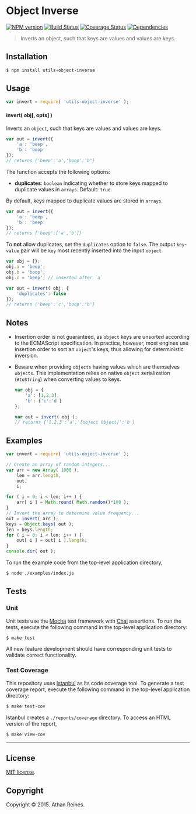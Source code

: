 Object Inverse
===
[![NPM version][npm-image]][npm-url] [![Build Status][travis-image]][travis-url] [![Coverage Status][codecov-image]][codecov-url] [![Dependencies][dependencies-image]][dependencies-url]

> Inverts an object, such that keys are values and values are keys.


## Installation

``` bash
$ npm install utils-object-inverse
```


## Usage

``` javascript
var invert = require( 'utils-object-inverse' );
```

#### invert( obj[, opts] )

Inverts an `object`, such that keys are values and values are keys.

``` javascript
var out = invert({
	'a': 'beep',
	'b': 'boop'
});
// returns {'beep':'a','boop':'b'}
```

The function accepts the following options:

*	__duplicates__: `boolean` indicating whether to store keys mapped to duplicate values in `arrays`. Default: `true`.

By default, keys mapped to duplicate values are stored in `arrays`.

``` javascript
var out = invert({
	'a': 'beep',
	'b': 'beep'
});
// returns {'beep':['a','b']}
```

To __not__ allow duplicates, set the `duplicates` option to `false`. The output `key`-`value` pair will be `key` most recently inserted into the input `object`.

``` javascript
var obj = {};
obj.a = 'beep';
obj.b = 'boop';
obj.c = 'beep'; // inserted after `a`

var out = invert( obj, {
	'duplicates': false
});
// returns {'beep':'c','boop':'b'}
```

## Notes

*	Insertion order is not guaranteed, as `object` keys are unsorted according to the ECMAScript specification. In practice, however, most engines use insertion order to sort an `object`'s keys, thus allowing for deterministic inversion.
*	Beware when providing `objects` having values which are themselves `objects`. This implementation relies on native `object` serialization (`#toString`) when converting values to keys.
	
	``` javascript
	var obj = {
		'a': [1,2,3],
		'b': {'c':'d'}
	};

	var out = invert( obj );
	// returns {'1,2,3':'a','[object Object]':'b'}
	```


## Examples

``` javascript
var invert = require( 'utils-object-inverse' );

// Create an array of random integers...
var arr = new Array( 1000 ),
	len = arr.length,
	out,
	i;

for ( i = 0; i < len; i++ ) {
	arr[ i ] = Math.round( Math.random()*100 );
}
// Invert the array to determine value frequency...
out = invert( arr );
keys = Object.keys( out );
len = keys.length;
for ( i = 0; i < len; i++ ) {
	out[ i ] = out[ i ].length;
}
console.dir( out );
```

To run the example code from the top-level application directory,

``` bash
$ node ./examples/index.js
```


## Tests

### Unit

Unit tests use the [Mocha](http://mochajs.org/) test framework with [Chai](http://chaijs.com) assertions. To run the tests, execute the following command in the top-level application directory:

``` bash
$ make test
```

All new feature development should have corresponding unit tests to validate correct functionality.


### Test Coverage

This repository uses [Istanbul](https://github.com/gotwarlost/istanbul) as its code coverage tool. To generate a test coverage report, execute the following command in the top-level application directory:

``` bash
$ make test-cov
```

Istanbul creates a `./reports/coverage` directory. To access an HTML version of the report,

``` bash
$ make view-cov
```


---
## License

[MIT license](http://opensource.org/licenses/MIT).


## Copyright

Copyright &copy; 2015. Athan Reines.


[npm-image]: http://img.shields.io/npm/v/utils-object-inverse.svg
[npm-url]: https://npmjs.org/package/utils-object-inverse

[travis-image]: http://img.shields.io/travis/kgryte/utils-object-inverse/master.svg
[travis-url]: https://travis-ci.org/kgryte/utils-object-inverse

[codecov-image]: https://img.shields.io/codecov/c/github/kgryte/utils-object-inverse/master.svg
[codecov-url]: https://codecov.io/github/kgryte/utils-object-inverse?branch=master

[dependencies-image]: http://img.shields.io/david/kgryte/utils-object-inverse.svg
[dependencies-url]: https://david-dm.org/kgryte/utils-object-inverse

[dev-dependencies-image]: http://img.shields.io/david/dev/kgryte/utils-object-inverse.svg
[dev-dependencies-url]: https://david-dm.org/dev/kgryte/utils-object-inverse

[github-issues-image]: http://img.shields.io/github/issues/kgryte/utils-object-inverse.svg
[github-issues-url]: https://github.com/kgryte/utils-object-inverse/issues
